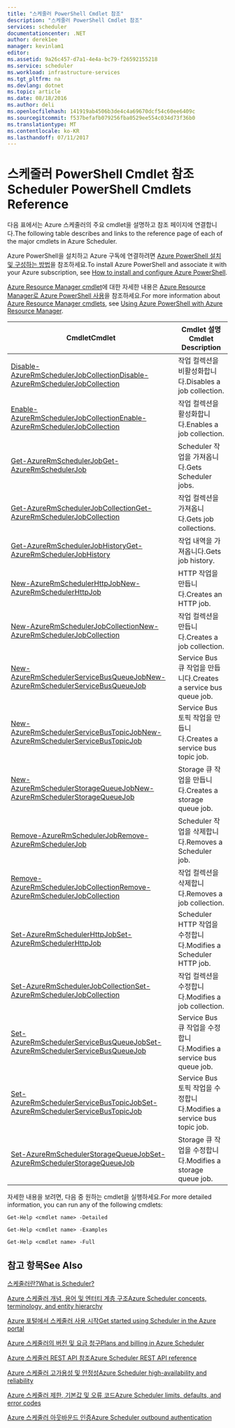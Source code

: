 ```yaml
---
title: "스케줄러 PowerShell Cmdlet 참조"
description: "스케줄러 PowerShell Cmdlet 참조"
services: scheduler
documentationcenter: .NET
author: derek1ee
manager: kevinlam1
editor: 
ms.assetid: 9a26c457-d7a1-4e4a-bc79-f26592155218
ms.service: scheduler
ms.workload: infrastructure-services
ms.tgt_pltfrm: na
ms.devlang: dotnet
ms.topic: article
ms.date: 08/18/2016
ms.author: deli
ms.openlocfilehash: 141919ab4506b3de4c4a69670dcf54c60ee6409c
ms.sourcegitcommit: f537befafb079256fba0529ee554c034d73f36b0
ms.translationtype: MT
ms.contentlocale: ko-KR
ms.lasthandoff: 07/11/2017
---
```

# <a name="scheduler-powershell-cmdlets-reference"></a><span data-ttu-id="55e68-103">스케줄러 PowerShell Cmdlet 참조</span><span class="sxs-lookup"><span data-stu-id="55e68-103">Scheduler PowerShell Cmdlets Reference</span></span>
<span data-ttu-id="55e68-104">다음 표에서는 Azure 스케줄러의 주요 cmdlet을 설명하고 참조 페이지에 연결합니다.</span><span class="sxs-lookup"><span data-stu-id="55e68-104">The following table describes and links to the reference page of each of the major cmdlets in Azure Scheduler.</span></span>

<span data-ttu-id="55e68-105">Azure PowerShell을 설치하고 Azure 구독에 연결하려면 [Azure PowerShell 설치 및 구성하는 방법](/powershell/azure/overview)을 참조하세요.</span><span class="sxs-lookup"><span data-stu-id="55e68-105">To install Azure PowerShell and associate it with your Azure subscription, see [How to install and configure Azure PowerShell](/powershell/azure/overview).</span></span> 

<span data-ttu-id="55e68-106">[Azure Resource Manager cmdlet](/powershell/azure/overview)에 대한 자세한 내용은 [Azure Resource Manager로 Azure PowerShell 사용](../powershell-azure-resource-manager.md)을 참조하세요.</span><span class="sxs-lookup"><span data-stu-id="55e68-106">For more information about [Azure Resource Manager cmdlets](/powershell/azure/overview), see [Using Azure PowerShell with Azure Resource Manager](../powershell-azure-resource-manager.md).</span></span>

| <span data-ttu-id="55e68-107">Cmdlet</span><span class="sxs-lookup"><span data-stu-id="55e68-107">Cmdlet</span></span> | <span data-ttu-id="55e68-108">Cmdlet 설명</span><span class="sxs-lookup"><span data-stu-id="55e68-108">Cmdlet Description</span></span> |
| --- | --- |
| [<span data-ttu-id="55e68-109">Disable-AzureRmSchedulerJobCollection</span><span class="sxs-lookup"><span data-stu-id="55e68-109">Disable-AzureRmSchedulerJobCollection</span></span>](/powershell/module/azurerm.scheduler/disable-azurermschedulerjobcollection) |<span data-ttu-id="55e68-110">작업 컬렉션을 비활성화합니다.</span><span class="sxs-lookup"><span data-stu-id="55e68-110">Disables a job collection.</span></span> |
| [<span data-ttu-id="55e68-111">Enable-AzureRmSchedulerJobCollection</span><span class="sxs-lookup"><span data-stu-id="55e68-111">Enable-AzureRmSchedulerJobCollection</span></span>](/powershell/module/azurerm.scheduler/enable-azurermschedulerjobcollection) |<span data-ttu-id="55e68-112">작업 컬렉션을 활성화합니다.</span><span class="sxs-lookup"><span data-stu-id="55e68-112">Enables a job collection.</span></span> |
| [<span data-ttu-id="55e68-113">Get-AzureRmSchedulerJob</span><span class="sxs-lookup"><span data-stu-id="55e68-113">Get-AzureRmSchedulerJob</span></span>](/powershell/module/azurerm.scheduler/get-azurermschedulerjob) |<span data-ttu-id="55e68-114">Scheduler 작업을 가져옵니다.</span><span class="sxs-lookup"><span data-stu-id="55e68-114">Gets Scheduler jobs.</span></span> |
| [<span data-ttu-id="55e68-115">Get-AzureRmSchedulerJobCollection</span><span class="sxs-lookup"><span data-stu-id="55e68-115">Get-AzureRmSchedulerJobCollection</span></span>](/powershell/module/azurerm.scheduler/get-azurermschedulerjobcollection) |<span data-ttu-id="55e68-116">작업 컬렉션을 가져옵니다.</span><span class="sxs-lookup"><span data-stu-id="55e68-116">Gets job collections.</span></span> |
| [<span data-ttu-id="55e68-117">Get-AzureRmSchedulerJobHistory</span><span class="sxs-lookup"><span data-stu-id="55e68-117">Get-AzureRmSchedulerJobHistory</span></span>](/powershell/module/azurerm.scheduler/get-azurermschedulerjobhistory) |<span data-ttu-id="55e68-118">작업 내역을 가져옵니다.</span><span class="sxs-lookup"><span data-stu-id="55e68-118">Gets job history.</span></span> |
| [<span data-ttu-id="55e68-119">New-AzureRmSchedulerHttpJob</span><span class="sxs-lookup"><span data-stu-id="55e68-119">New-AzureRmSchedulerHttpJob</span></span>](/powershell/module/azurerm.scheduler/new-azurermschedulerhttpjob) |<span data-ttu-id="55e68-120">HTTP 작업을 만듭니다.</span><span class="sxs-lookup"><span data-stu-id="55e68-120">Creates an HTTP job.</span></span> |
| [<span data-ttu-id="55e68-121">New-AzureRmSchedulerJobCollection</span><span class="sxs-lookup"><span data-stu-id="55e68-121">New-AzureRmSchedulerJobCollection</span></span>](/powershell/module/azurerm.scheduler/new-azurermschedulerjobcollection) |<span data-ttu-id="55e68-122">작업 컬렉션을 만듭니다.</span><span class="sxs-lookup"><span data-stu-id="55e68-122">Creates a job collection.</span></span> |
| [<span data-ttu-id="55e68-123">New-AzureRmSchedulerServiceBusQueueJob</span><span class="sxs-lookup"><span data-stu-id="55e68-123">New-AzureRmSchedulerServiceBusQueueJob</span></span>](/powershell/module/azurerm.scheduler/new-azurermschedulerservicebusqueuejob) |<span data-ttu-id="55e68-124">Service Bus 큐 작업을 만듭니다.</span><span class="sxs-lookup"><span data-stu-id="55e68-124">Creates a service bus queue job.</span></span> |
| [<span data-ttu-id="55e68-125">New-AzureRmSchedulerServiceBusTopicJob</span><span class="sxs-lookup"><span data-stu-id="55e68-125">New-AzureRmSchedulerServiceBusTopicJob</span></span>](/powershell/module/azurerm.scheduler/new-azurermschedulerservicebustopicjob) |<span data-ttu-id="55e68-126">Service Bus 토픽 작업을 만듭니다.</span><span class="sxs-lookup"><span data-stu-id="55e68-126">Creates a service bus topic job.</span></span> |
| [<span data-ttu-id="55e68-127">New-AzureRmSchedulerStorageQueueJob</span><span class="sxs-lookup"><span data-stu-id="55e68-127">New-AzureRmSchedulerStorageQueueJob</span></span>](/powershell/module/azurerm.scheduler/new-azurermschedulerstoragequeuejob) |<span data-ttu-id="55e68-128">Storage 큐 작업을 만듭니다.</span><span class="sxs-lookup"><span data-stu-id="55e68-128">Creates a storage queue job.</span></span> |
| [<span data-ttu-id="55e68-129">Remove-AzureRmSchedulerJob</span><span class="sxs-lookup"><span data-stu-id="55e68-129">Remove-AzureRmSchedulerJob</span></span>](/powershell/module/azurerm.scheduler/remove-azurermschedulerjob) |<span data-ttu-id="55e68-130">Scheduler 작업을 삭제합니다.</span><span class="sxs-lookup"><span data-stu-id="55e68-130">Removes a Scheduler job.</span></span> |
| [<span data-ttu-id="55e68-131">Remove-AzureRmSchedulerJobCollection</span><span class="sxs-lookup"><span data-stu-id="55e68-131">Remove-AzureRmSchedulerJobCollection</span></span>](/powershell/module/azurerm.scheduler/remove-azurermschedulerjobcollection) |<span data-ttu-id="55e68-132">작업 컬렉션을 삭제합니다.</span><span class="sxs-lookup"><span data-stu-id="55e68-132">Removes a job collection.</span></span> |
| [<span data-ttu-id="55e68-133">Set-AzureRmSchedulerHttpJob</span><span class="sxs-lookup"><span data-stu-id="55e68-133">Set-AzureRmSchedulerHttpJob</span></span>](/powershell/module/azurerm.scheduler/set-azurermschedulerhttpjob) |<span data-ttu-id="55e68-134">Scheduler HTTP 작업을 수정합니다.</span><span class="sxs-lookup"><span data-stu-id="55e68-134">Modifies a Scheduler HTTP job.</span></span> |
| [<span data-ttu-id="55e68-135">Set-AzureRmSchedulerJobCollection</span><span class="sxs-lookup"><span data-stu-id="55e68-135">Set-AzureRmSchedulerJobCollection</span></span>](/powershell/module/azurerm.scheduler/set-azurermschedulerjobcollection) |<span data-ttu-id="55e68-136">작업 컬렉션을 수정합니다.</span><span class="sxs-lookup"><span data-stu-id="55e68-136">Modifies a job collection.</span></span> |
| [<span data-ttu-id="55e68-137">Set-AzureRmSchedulerServiceBusQueueJob</span><span class="sxs-lookup"><span data-stu-id="55e68-137">Set-AzureRmSchedulerServiceBusQueueJob</span></span>](/powershell/module/azurerm.scheduler/set-azurermschedulerservicebusqueuejob) |<span data-ttu-id="55e68-138">Service Bus 큐 작업을 수정합니다.</span><span class="sxs-lookup"><span data-stu-id="55e68-138">Modifies a service bus queue job.</span></span> |
| [<span data-ttu-id="55e68-139">Set-AzureRmSchedulerServiceBusTopicJob</span><span class="sxs-lookup"><span data-stu-id="55e68-139">Set-AzureRmSchedulerServiceBusTopicJob</span></span>](/powershell/module/azurerm.scheduler/set-azurermschedulerservicebustopicjob) |<span data-ttu-id="55e68-140">Service Bus 토픽 작업을 수정합니다.</span><span class="sxs-lookup"><span data-stu-id="55e68-140">Modifies a service bus topic job.</span></span> |
| [<span data-ttu-id="55e68-141">Set-AzureRmSchedulerStorageQueueJob</span><span class="sxs-lookup"><span data-stu-id="55e68-141">Set-AzureRmSchedulerStorageQueueJob</span></span>](/powershell/module/azurerm.scheduler/set-azurermschedulerstoragequeuejob) |<span data-ttu-id="55e68-142">Storage 큐 작업을 수정합니다.</span><span class="sxs-lookup"><span data-stu-id="55e68-142">Modifies a storage queue job.</span></span> |

<span data-ttu-id="55e68-143">자세한 내용을 보려면, 다음 중 원하는 cmdlet을 실행하세요.</span><span class="sxs-lookup"><span data-stu-id="55e68-143">For more detailed information, you can run any of the following cmdlets:</span></span> 

```
Get-Help <cmdlet name> -Detailed
```
```
Get-Help <cmdlet name> -Examples
```
```
Get-Help <cmdlet name> -Full
```

## <a name="see-also"></a><span data-ttu-id="55e68-144">참고 항목</span><span class="sxs-lookup"><span data-stu-id="55e68-144">See Also</span></span>
 [<span data-ttu-id="55e68-145">스케줄러란?</span><span class="sxs-lookup"><span data-stu-id="55e68-145">What is Scheduler?</span></span>](scheduler-intro.md)

 [<span data-ttu-id="55e68-146">Azure 스케줄러 개념, 용어 및 엔터티 계층 구조</span><span class="sxs-lookup"><span data-stu-id="55e68-146">Azure Scheduler concepts, terminology, and entity hierarchy</span></span>](scheduler-concepts-terms.md)

 [<span data-ttu-id="55e68-147">Azure 포털에서 스케줄러 사용 시작</span><span class="sxs-lookup"><span data-stu-id="55e68-147">Get started using Scheduler in the Azure portal</span></span>](scheduler-get-started-portal.md)

 [<span data-ttu-id="55e68-148">Azure 스케줄러의 버전 및 요금 청구</span><span class="sxs-lookup"><span data-stu-id="55e68-148">Plans and billing in Azure Scheduler</span></span>](scheduler-plans-billing.md)

 [<span data-ttu-id="55e68-149">Azure 스케줄러 REST API 참조</span><span class="sxs-lookup"><span data-stu-id="55e68-149">Azure Scheduler REST API reference</span></span>](https://msdn.microsoft.com/library/mt629143)

 [<span data-ttu-id="55e68-150">Azure 스케줄러 고가용성 및 안정성</span><span class="sxs-lookup"><span data-stu-id="55e68-150">Azure Scheduler high-availability and reliability</span></span>](scheduler-high-availability-reliability.md)

 [<span data-ttu-id="55e68-151">Azure 스케줄러 제한, 기본값 및 오류 코드</span><span class="sxs-lookup"><span data-stu-id="55e68-151">Azure Scheduler limits, defaults, and error codes</span></span>](scheduler-limits-defaults-errors.md)

 [<span data-ttu-id="55e68-152">Azure 스케줄러 아웃바운드 인증</span><span class="sxs-lookup"><span data-stu-id="55e68-152">Azure Scheduler outbound authentication</span></span>](scheduler-outbound-authentication.md)

